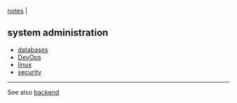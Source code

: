 [notes](index.md) | []()

## system administration

- [databases](databases.md)
- [DevOps](devOps/index.md)
- [linux](linux/index.md)
- [security](security/index.md)


---

See also [backend](backend.md)
